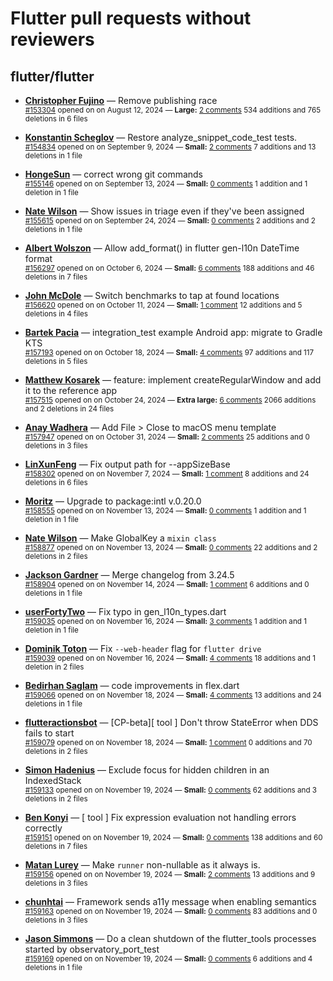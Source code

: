 # Flutter pull requests without reviewers

## flutter/flutter

* **[Christopher Fujino](https://github.com/christopherfujino)** &mdash; Remove publishing race<br />
  <sub>[#153304](https://github.com/flutter/flutter/pull/153304) opened on on August 12, 2024 &mdash; **Large:** [2 comments](https://github.com/flutter/flutter/pull/153304) 534 additions and 765 deletions in 6 files</sub><br />

* **[Konstantin Scheglov](https://github.com/scheglov)** &mdash; Restore analyze_snippet_code_test tests.<br />
  <sub>[#154834](https://github.com/flutter/flutter/pull/154834) opened on on September 9, 2024 &mdash; **Small:** [2 comments](https://github.com/flutter/flutter/pull/154834) 7 additions and 13 deletions in 1 file</sub><br />

* **[HongeSun](https://github.com/hongeSunCoder)** &mdash; correct wrong git commands<br />
  <sub>[#155146](https://github.com/flutter/flutter/pull/155146) opened on on September 13, 2024 &mdash; **Small:** [0 comments](https://github.com/flutter/flutter/pull/155146) 1 addition and 1 deletion in 1 file</sub><br />

* **[Nate Wilson](https://github.com/nate-thegrate)** &mdash; Show issues in triage even if they've been assigned<br />
  <sub>[#155615](https://github.com/flutter/flutter/pull/155615) opened on on September 24, 2024 &mdash; **Small:** [0 comments](https://github.com/flutter/flutter/pull/155615) 2 additions and 2 deletions in 1 file</sub><br />

* **[Albert Wolszon](https://github.com/Albert221)** &mdash; Allow add_format() in flutter gen-l10n DateTime format<br />
  <sub>[#156297](https://github.com/flutter/flutter/pull/156297) opened on on October 6, 2024 &mdash; **Small:** [6 comments](https://github.com/flutter/flutter/pull/156297) 188 additions and 46 deletions in 7 files</sub><br />

* **[John McDole](https://github.com/jtmcdole)** &mdash; Switch benchmarks to tap at found locations<br />
  <sub>[#156620](https://github.com/flutter/flutter/pull/156620) opened on on October 11, 2024 &mdash; **Small:** [1 comment](https://github.com/flutter/flutter/pull/156620) 12 additions and 5 deletions in 4 files</sub><br />

* **[Bartek Pacia](https://github.com/bartekpacia)** &mdash; integration_test example Android app: migrate to Gradle KTS<br />
  <sub>[#157193](https://github.com/flutter/flutter/pull/157193) opened on on October 18, 2024 &mdash; **Small:** [4 comments](https://github.com/flutter/flutter/pull/157193) 97 additions and 117 deletions in 5 files</sub><br />

* **[Matthew Kosarek](https://github.com/mattkae)** &mdash; feature: implement createRegularWindow and add it to the reference app<br />
  <sub>[#157515](https://github.com/flutter/flutter/pull/157515) opened on on October 24, 2024 &mdash; **Extra large:** [6 comments](https://github.com/flutter/flutter/pull/157515) 2066 additions and 2 deletions in 24 files</sub><br />

* **[Anay Wadhera](https://github.com/anayw2001)** &mdash; Add File > Close to macOS menu template<br />
  <sub>[#157947](https://github.com/flutter/flutter/pull/157947) opened on on October 31, 2024 &mdash; **Small:** [2 comments](https://github.com/flutter/flutter/pull/157947) 25 additions and 0 deletions in 3 files</sub><br />

* **[LinXunFeng](https://github.com/LinXunFeng)** &mdash; Fix output path for --appSizeBase<br />
  <sub>[#158302](https://github.com/flutter/flutter/pull/158302) opened on on November 7, 2024 &mdash; **Small:** [1 comment](https://github.com/flutter/flutter/pull/158302) 8 additions and 24 deletions in 6 files</sub><br />

* **[Moritz](https://github.com/mosuem)** &mdash; Upgrade to package:intl v.0.20.0<br />
  <sub>[#158555](https://github.com/flutter/flutter/pull/158555) opened on on November 13, 2024 &mdash; **Small:** [0 comments](https://github.com/flutter/flutter/pull/158555) 1 addition and 1 deletion in 1 file</sub><br />

* **[Nate Wilson](https://github.com/nate-thegrate)** &mdash; Make GlobalKey a `mixin class`<br />
  <sub>[#158877](https://github.com/flutter/flutter/pull/158877) opened on on November 13, 2024 &mdash; **Small:** [0 comments](https://github.com/flutter/flutter/pull/158877) 22 additions and 2 deletions in 2 files</sub><br />

* **[Jackson Gardner](https://github.com/eyebrowsoffire)** &mdash; Merge changelog from 3.24.5<br />
  <sub>[#158904](https://github.com/flutter/flutter/pull/158904) opened on on November 14, 2024 &mdash; **Small:** [1 comment](https://github.com/flutter/flutter/pull/158904) 6 additions and 0 deletions in 1 file</sub><br />

* **[userFortyTwo](https://github.com/userFortyTwo)** &mdash; Fix typo in gen_l10n_types.dart<br />
  <sub>[#159035](https://github.com/flutter/flutter/pull/159035) opened on on November 16, 2024 &mdash; **Small:** [3 comments](https://github.com/flutter/flutter/pull/159035) 1 addition and 1 deletion in 1 file</sub><br />

* **[Dominik Toton](https://github.com/dtscalac)** &mdash; Fix `--web-header` flag for `flutter drive`<br />
  <sub>[#159039](https://github.com/flutter/flutter/pull/159039) opened on on November 16, 2024 &mdash; **Small:** [4 comments](https://github.com/flutter/flutter/pull/159039) 18 additions and 1 deletion in 2 files</sub><br />

* **[Bedirhan Saglam](https://github.com/bedirhanssaglam)** &mdash; code improvements in flex.dart<br />
  <sub>[#159066](https://github.com/flutter/flutter/pull/159066) opened on on November 18, 2024 &mdash; **Small:** [4 comments](https://github.com/flutter/flutter/pull/159066) 13 additions and 24 deletions in 1 file</sub><br />

* **[flutteractionsbot](https://github.com/flutteractionsbot)** &mdash; [CP-beta][ tool ] Don't throw StateError when DDS fails to start<br />
  <sub>[#159079](https://github.com/flutter/flutter/pull/159079) opened on on November 18, 2024 &mdash; **Small:** [1 comment](https://github.com/flutter/flutter/pull/159079) 0 additions and 70 deletions in 2 files</sub><br />

* **[Simon Hadenius](https://github.com/skimm3)** &mdash; Exclude focus for hidden children in an IndexedStack<br />
  <sub>[#159133](https://github.com/flutter/flutter/pull/159133) opened on on November 19, 2024 &mdash; **Small:** [0 comments](https://github.com/flutter/flutter/pull/159133) 62 additions and 3 deletions in 2 files</sub><br />

* **[Ben Konyi](https://github.com/bkonyi)** &mdash; [ tool ] Fix expression evaluation not handling errors correctly<br />
  <sub>[#159151](https://github.com/flutter/flutter/pull/159151) opened on on November 19, 2024 &mdash; **Small:** [0 comments](https://github.com/flutter/flutter/pull/159151) 138 additions and 60 deletions in 7 files</sub><br />

* **[Matan Lurey](https://github.com/matanlurey)** &mdash; Make `runner` non-nullable as it always is.<br />
  <sub>[#159156](https://github.com/flutter/flutter/pull/159156) opened on on November 19, 2024 &mdash; **Small:** [2 comments](https://github.com/flutter/flutter/pull/159156) 13 additions and 9 deletions in 3 files</sub><br />

* **[chunhtai](https://github.com/chunhtai)** &mdash; Framework sends a11y message when enabling semantics<br />
  <sub>[#159163](https://github.com/flutter/flutter/pull/159163) opened on on November 19, 2024 &mdash; **Small:** [0 comments](https://github.com/flutter/flutter/pull/159163) 83 additions and 0 deletions in 3 files</sub><br />

* **[Jason Simmons](https://github.com/jason-simmons)** &mdash; Do a clean shutdown of the flutter_tools processes started by observatory_port_test<br />
  <sub>[#159169](https://github.com/flutter/flutter/pull/159169) opened on on November 19, 2024 &mdash; **Small:** [0 comments](https://github.com/flutter/flutter/pull/159169) 6 additions and 4 deletions in 1 file</sub><br />

